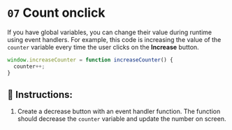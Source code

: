 # `07` Count onclick

If you have global variables, you can change their value during runtime using event handlers. For example, this code is increasing the value of the `counter` variable every time the user clicks on the **Increase** button.

```js
window.increaseCounter = function increaseCounter() {
  counter++;
}
```

## 📝 Instructions:

1. Create a decrease button with an event handler function. The function should decrease the `counter` variable and update the number on screen.
